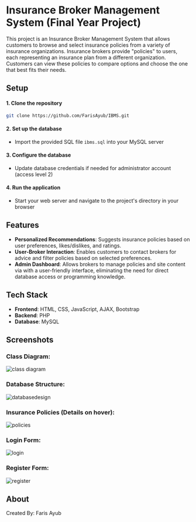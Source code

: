 # Insurance Broker Management System (Final Year Project)
This project is an Insurance Broker Management System that allows customers to browse and select insurance policies from a variety of insurance organizations. Insurance brokers provide "policies" to users, each representing an insurance plan from a different organization. Customers can view these policies to compare options and choose the one that best fits their needs.

## Setup

#### 1. Clone the repository

```bash
git clone https://github.com/FarisAyub/IBMS.git
```

#### 2. Set up the database

- Import the provided SQL file `ibms.sql` into your MySQL server
  
#### 3. Configure the database

- Update database credentials if needed for administrator account (access level 2)
    
#### 4. Run the application

- Start your web server and navigate to the project's directory in your browser

## Features

- **Personalized Recommendations**: Suggests insurance policies based on user preferences, likes/dislikes, and ratings.
- **User-Broker Interaction**: Enables customers to contact brokers for advice and filter policies based on selected preferences.
- **Admin Dashboard**: Allows brokers to manage policies and site content via with a user-friendly interface, eliminating the need for direct database access or programming knowledge.

## Tech Stack

- **Frontend**: HTML, CSS, JavaScript, AJAX, Bootstrap 
- **Backend**: PHP  
- **Database**: MySQL

## Screenshots

### Class Diagram: 
![class diagram](https://github.com/user-attachments/assets/54076738-4580-4272-93e2-8b45de537976)

### Database Structure: 
![databasedesign](https://github.com/user-attachments/assets/2df73f30-5cb2-457d-9613-6e4c786534d8)

### Insurance Policies (Details on hover): 
![policies](https://github.com/user-attachments/assets/1cb172af-8aab-4506-91cc-8cd1e4aaed7f)

### Login Form: 
![login](https://github.com/user-attachments/assets/51d188b1-ba6b-4d5a-b97f-eda3e88aa842)

### Register Form:
![register](https://github.com/user-attachments/assets/3ece3b51-a0e1-4dc4-9409-50609cb9939a)

## About
Created By: Faris Ayub
